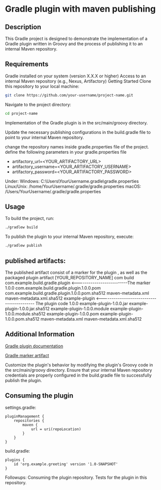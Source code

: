 # Gradle plugin with maven publishing
## Description
This Gradle project is designed to demonstrate the implementation of a Gradle plugin written in Groovy and the process of publishing it to an internal Maven repository.

## Requirements
Gradle installed on your system (version X.X.X or higher)
Access to an internal Maven repository (e.g., Nexus, Artifactory)
Getting Started
Clone this repository to your local machine:

```sh
git clone https://github.com/your-username/project-name.git
```
Navigate to the project directory:

```sh
cd project-name
```
Implementation of the Gradle plugin is in the src/main/groovy directory.

Update the necessary publishing configurations in the build.gradle file to point to your internal Maven repository.

change the repository names inside gradle.properties file of the project.
define the following parameters in your gradle.properties file
- artifactory_url=<YOUR_ARTIFACTORY_URL>
- artifactory_username=<YOUR_ARTIFACTORY_USERNAME>
- artifactory_password=<YOUR_ARTIFACTORY_PASSWORD>

Under:
Windows: C:\Users\YourUsername\.gradle\gradle.properties
Linux/Unix: /home/YourUsername/.gradle/gradle.properties
macOS: /Users/YourUsername/.gradle/gradle.properties


## Usage
To build the project, run:
```sh
./gradlew build
```
To publish the plugin to your internal Maven repository, execute:

```sh
./gradlew publish
```

## published artifacts:
The published artifact consist of a marker for the plugin , as well as the packaged plugin artifact
[YOUR_REPOSITORY_NAME]
com
build
com.example.build.gradle.plugin <--------------------------The marker
1.0.0
com.example.build.gradle.plugin.1.0.0.pom
com.example.build.gradle.plugin.1.0.0.pom.sha512
maven-metadata.xml
maven-metadata.xml.sha512
example-plugin <------------------------------------------- The plugin code
1.0.0
example-plugin-1.0.0.jar
example-plugin-1.0.0.jar.sha512
example-plugin-1.0.0.module
example-plugin-1.0.0.module.sha512
example-plugin-1.0.0.pom
example-plugin-1.0.0.pom.sha512
maven-metadata.xml
maven-metadata.xml.sha512


## Additional Information
[Gradle plugin documentation](https://docs.gradle.org/current/userguide/custom_plugins.html#sec:custom_plugins_standalone_project)

[Gradle marker artifact](https://docs.gradle.org/current/userguide/plugins.html#sec:plugin_markers)


Customize the plugin's behavior by modifying the plugin's Groovy code in the src/main/groovy directory.
Ensure that your internal Maven repository credentials are properly configured in the build.gradle file to successfully publish the plugin.

## Consuming the plugin

settings.gradle:

    pluginManagement {
        repositories {
            maven {
                url = uri(repoLocation)
            }
        }
    }

build.gradle:

    plugins {
        id 'org.example.greeting' version '1.0-SNAPSHOT'
    }

Followups:
Consuming the plugin repository.
Tests for the plugin in this repository.
